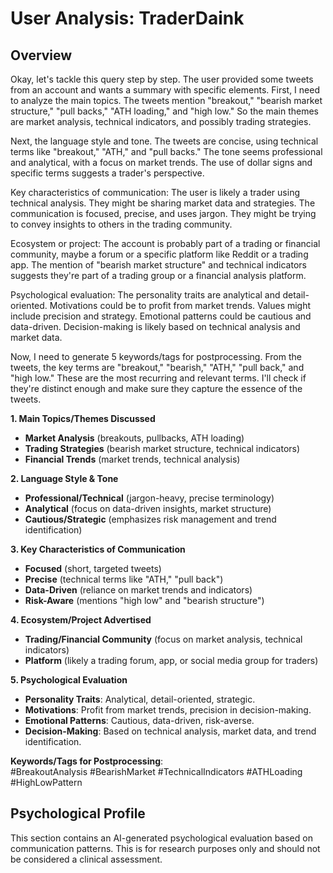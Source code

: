 # User Analysis: TraderDaink

## Overview

<think>
Okay, let's tackle this query step by step. The user provided some tweets from an account and wants a summary with specific elements. First, I need to analyze the main topics. The tweets mention "breakout," "bearish market structure," "pull backs," "ATH loading," and "high low." So the main themes are market analysis, technical indicators, and possibly trading strategies.

Next, the language style and tone. The tweets are concise, using technical terms like "breakout," "ATH," and "pull backs." The tone seems professional and analytical, with a focus on market trends. The use of dollar signs and specific terms suggests a trader's perspective.

Key characteristics of communication: The user is likely a trader using technical analysis. They might be sharing market data and strategies. The communication is focused, precise, and uses jargon. They might be trying to convey insights to others in the trading community.

Ecosystem or project: The account is probably part of a trading or financial community, maybe a forum or a specific platform like Reddit or a trading app. The mention of "bearish market structure" and technical indicators suggests they're part of a trading group or a financial analysis platform.

Psychological evaluation: The personality traits are analytical and detail-oriented. Motivations could be to profit from market trends. Values might include precision and strategy. Emotional patterns could be cautious and data-driven. Decision-making is likely based on technical analysis and market data.

Now, I need to generate 5 keywords/tags for postprocessing. From the tweets, the key terms are "breakout," "bearish," "ATH," "pull back," and "high low." These are the most recurring and relevant terms. I'll check if they're distinct enough and make sure they capture the essence of the tweets.
</think>

**1. Main Topics/Themes Discussed**  
- **Market Analysis** (breakouts, pullbacks, ATH loading)  
- **Trading Strategies** (bearish market structure, technical indicators)  
- **Financial Trends** (market trends, technical analysis)  

**2. Language Style & Tone**  
- **Professional/Technical** (jargon-heavy, precise terminology)  
- **Analytical** (focus on data-driven insights, market structure)  
- **Cautious/Strategic** (emphasizes risk management and trend identification)  

**3. Key Characteristics of Communication**  
- **Focused** (short, targeted tweets)  
- **Precise** (technical terms like "ATH," "pull back")  
- **Data-Driven** (reliance on market trends and indicators)  
- **Risk-Aware** (mentions "high low" and "bearish structure")  

**4. Ecosystem/Project Advertised**  
- **Trading/Financial Community** (focus on market analysis, technical indicators)  
- **Platform** (likely a trading forum, app, or social media group for traders)  

**5. Psychological Evaluation**  
- **Personality Traits**: Analytical, detail-oriented, strategic.  
- **Motivations**: Profit from market trends, precision in decision-making.  
- **Emotional Patterns**: Cautious, data-driven, risk-averse.  
- **Decision-Making**: Based on technical analysis, market data, and trend identification.  

**Keywords/Tags for Postprocessing**:  
#BreakoutAnalysis #BearishMarket #TechnicalIndicators #ATHLoading #HighLowPattern

## Psychological Profile

This section contains an AI-generated psychological evaluation based on communication patterns. This is for research purposes only and should not be considered a clinical assessment.
